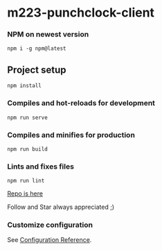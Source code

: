 # m223-punchclock-client

### NPM on newest version
```
npm i -g npm@latest
```

## Project setup
```
npm install
```

### Compiles and hot-reloads for development
```
npm run serve
```

### Compiles and minifies for production
```
npm run build
```

### Lints and fixes files
```
npm run lint
```

[Repo is here](https://github.com/OG-Jons/m223-punchclock-client)

Follow and Star always appreciated ;)

### Customize configuration
See [Configuration Reference](https://cli.vuejs.org/config/).
